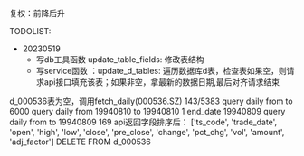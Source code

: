 复权：前降后升

TODOLIST:
- 20230519
  - 写db工具函数 update_table_fields: 修改表结构
  - 写service函数 ：update_d_tables: 遍历数据库d表，检查表如果空，则请求api接口填充该表；如果非空，拿最新的数据日期,最后对齐请求结束
  
d_000536表为空，调用fetch_daily(000536.SZ) 143/5383
query daily from  to 
6000
query daily from 19940810 to 19940810
1
end_date 19940809
query daily from  to 19940809
169
api返回字段排序后： ['ts_code', 'trade_date', 'open', 'high', 'low', 'close', 'pre_close', 'change', 'pct_chg', 'vol', 'amount', 'adj_factor']
DELETE FROM d_000536